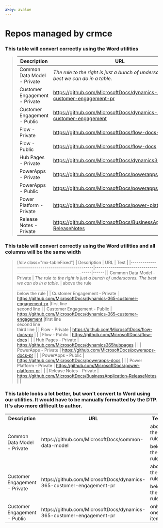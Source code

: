 ```yaml
---
akey: avalue
---
```


# Repos managed by crmce

### This table will convert correctly using the Word utilities

> | Description                                        | URL                                                                  | Test |
> |----------------------------------------------------|----------------------------------------------------------------------|------|
> | Common Data Model - Private                        | *The rule to the right is just a bunch of underscores. The best we can do in a table.* | above the rule<br>__________________<br> below the rule |
> | Customer Engagement - Private                      | https://github.com/MicrosoftDocs/dynamics-365-customer-engagement-pr |first line<br>second line |
> | Customer Engagement - Public                       | https://github.com/MicrosoftDocs/dynamics-365-customer-engagement    |first line<br>second line<br>third line |
> | Flow - Private                                     | https://github.com/MicrosoftDocs/flow-docs-pr                        | |
> | Flow - Public                                      | https://github.com/MicrosoftDocs/flow-docs                           | |
> | Hub Pages - Private                                | https://github.com/MicrosoftDocs/dynamics365hubpages                 | |
> | PowerApps - Private                                | https://github.com/MicrosoftDocs/powerapps-docs-pr                   | |
> | PowerApps - Public                                 | https://github.com/MicrosoftDocs/powerapps-docs                      | |
> | Power Platform - Private                           | https://github.com/MicrosoftDocs/power-platform-pr                   | |
> | Release Notes - Private                            | https://github.com/MicrosoftDocs/BusinessApplication-ReleaseNotes    | |

### This table will convert correctly using the Word utilities and all columns will be the same width
> [!div class="mx-tableFixed"]
> | Description                                        | URL                                                                  | Test |
> |----------------------------------------------------|----------------------------------------------------------------------|------|
> | Common Data Model - Private                        | *The rule to the right is just a bunch of underscores. The best we can do in a table.* | above the rule<br>__________________<br> below the rule |
> | Customer Engagement - Private                      | https://github.com/MicrosoftDocs/dynamics-365-customer-engagement-pr |first line<br>second line |
> | Customer Engagement - Public                       | https://github.com/MicrosoftDocs/dynamics-365-customer-engagement    |first line<br>second line<br>third line |
> | Flow - Private                                     | https://github.com/MicrosoftDocs/flow-docs-pr                        | |
> | Flow - Public                                      | https://github.com/MicrosoftDocs/flow-docs                           | |
> | Hub Pages - Private                                | https://github.com/MicrosoftDocs/dynamics365hubpages                 | |
> | PowerApps - Private                                | https://github.com/MicrosoftDocs/powerapps-docs-pr                   | |
> | PowerApps - Public                                 | https://github.com/MicrosoftDocs/powerapps-docs                      | |
> | Power Platform - Private                           | https://github.com/MicrosoftDocs/power-platform-pr                   | |
> | Release Notes - Private                            | https://github.com/MicrosoftDocs/BusinessApplication-ReleaseNotes    | |

### This table looks a lot better, but won't convert to Word using our utilities. It would have to be manually formatted by the DTP. It's also more difficult to author.

<table>
  <tr>
    <th>Description</th>
    <th>URL</th>
    <th>Test</th>
  </tr>
  <tr>
    <td rowspan=2>Common Data Model - Private</td>
    <td rowspan=2>https://github.com/MicrosoftDocs/common-data-model</td>
    <td>above the rule</td>
  </tr>
  <tr>
    <td>below the rule</td>
  </tr>
  <tr>
    <td rowspan=2>Customer Engagement - Private</td>
    <td rowspan=2>https://github.com/MicrosoftDocs/dynamics-365-customer-engagement-pr</td>
    <td>above the rule</td>
  </tr>
  <tr>
    <td>below the rule</td>
  </tr>
  <tr>
    <td>Customer Engagement - Public  </td>
    <td>https://github.com/MicrosoftDocs/dynamics-365-customer-engagement-pr</td>
    <td>only one item</td>
  </tr>
  </table>
  

